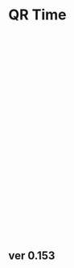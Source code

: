 <script src="jquery.min.js"></script>
<script src="qrcode.js"></script>
<style>
        #qrcode{
            height: 360px;
            width: 360px;
            margin: 20px;
        }
        div{
            height: 360px;
            width: 360px;
            margin: 20px;
            display: inline-block;
        }
</style>
# QR Time

<div id="qrcode"></div>

<script>
var once = true;
var qrcode;
var count = 0;
var cmd = "";

function makeQR() {	
  if(once == true)
  {
    qrcode = new QRCode(document.getElementById("qrcode"), 
    {
      text : "GP",
      width : 400,
      height : 400,
      correctLevel : QRCode.CorrectLevel.M
    });
  }
  once = false;
}

function timeLoop()
{
  count++;
  cmd = "oT"+count;
  qrcode.clear(); 
  qrcode.makeCode(cmd);
  var t = setTimeout(timeLoop, 100);
}

function myReloadFunction() {
  location.reload();
}

makeQR();

</script>

## ver 0.153

